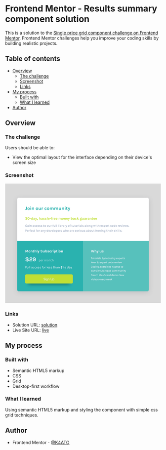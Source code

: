 # Frontend Mentor - Results summary component solution

This is a solution to the [Single price grid component challenge on Frontend Mentor](https://www.frontendmentor.io/challenges/single-price-grid-component-5ce41129d0ff452fec5abbbc). Frontend Mentor challenges help you improve your coding skills by building realistic projects.

## Table of contents

-   [Overview](#overview)
    -   [The challenge](#the-challenge)
    -   [Screenshot](#screenshot)
    -   [Links](#links)
-   [My process](#my-process)
    -   [Built with](#built-with)
    -   [What I learned](#what-i-learned)
-   [Author](#author)

## Overview

### The challenge

Users should be able to:

-   View the optimal layout for the interface depending on their device's screen size

### Screenshot

![](./screenshots/Screenshot%202023-03-14%20at%2022-45-36%20Frontend%20Mentor%20Single%20Price%20Grid%20Component.png)

### Links

-   Solution URL: [solution](https://www.frontendmentor.io/solutions/desktopfirst-solution-using-semantic-html-cssand-simple-grid-rvDyJcqDGo)
-   Live Site URL: [live](https://single-price-grid-component-k4ato.netlify.app/)

## My process

### Built with

-   Semantic HTML5 markup
-   CSS
-   Grid
-   Desktop-first workflow

### What I learned

Using semantic HTML5 markup and styling the component with simple css grid techniques.

## Author

-   Frontend Mentor - [@K4ATO](https://www.frontendmentor.io/profile/K4ATO)
